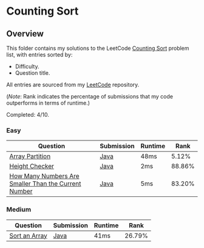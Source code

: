 # Counting Sort

## Overview
This folder contains my solutions to the LeetCode [Counting Sort](https://leetcode.com/problem-list/counting-sort/) problem list,
with entries sorted by:
- Difficulty.
- Question title.

All entries are sourced from my [LeetCode](https://github.com/shumarb/leetcode) repository.

(*Note*: Rank indicates the percentage of submissions that my code outperforms in terms of runtime.)

Completed: 4/10.

### Easy
| Question                                                                                                                                                | Submission                                                                                                               | Runtime | Rank   |
|---------------------------------------------------------------------------------------------------------------------------------------------------------|--------------------------------------------------------------------------------------------------------------------------|---------|--------|
| [Array Partition](https://leetcode.com/problems/array-partition/description/)                                                                           | [Java](https://github.com/shumarb/leetcode/blob/main/submissions/java/ArrayPartition.java)                               | 48ms    | 5.12%  |
| [Height Checker](https://leetcode.com/problems/how-many-numbers-are-smaller-than-the-current-number/description/)                                       | [Java](https://github.com/shumarb/leetcode/blob/main/submissions/java/HeightChecker.java)                                | 2ms     | 88.86% |
| [How Many Numbers Are Smaller Than the Current Number](https://leetcode.com/problems/how-many-numbers-are-smaller-than-the-current-number/description/) | [Java](https://github.com/shumarb/leetcode/blob/main/submissions/java/HowManyNumbersAreSmallerThanTheCurrentNumber.java) | 5ms     | 83.20% |

### Medium
| Question                                                                  | Submission                                                                              | Runtime | Rank   |
|---------------------------------------------------------------------------|-----------------------------------------------------------------------------------------|---------|--------|
| [Sort an Array](https://leetcode.com/problems/sort-an-array/description/) | [Java](https://github.com/shumarb/leetcode/blob/main/submissions/java/SortAnArray.java) | 41ms    | 26.79% |
